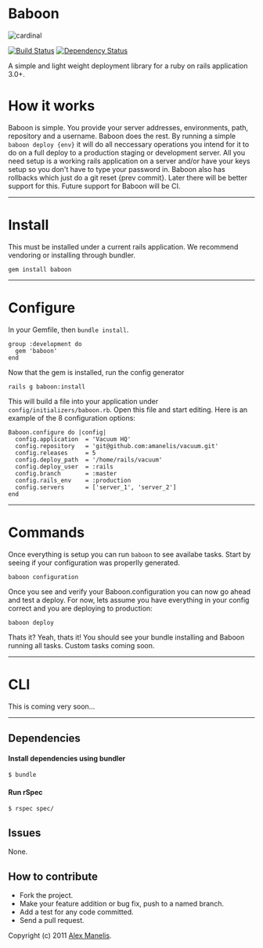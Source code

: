 # Baboon
![cardinal](https://alexweb.s3.amazonaws.com/baboon.jpeg)

[![Build Status](https://secure.travis-ci.org/amanelis/baboon.png)](http://travis-ci.org/amanelis/baboon)
[![Dependency Status](https://gemnasium.com/amanelis/baboon.png)](https://gemnasium.com/amanelis/baboon)

A simple and light weight deployment library for a ruby on rails application 3.0+.


# How it works
Baboon is simple. You provide your server addresses, environments, path, repository and a username. Baboon does the rest. By running a simple `baboon deploy {env}` it will do all neccessary operations you intend for it to do on a full deploy to a production staging or development server. All you need setup is a working rails application on a server and/or have your keys setup so you don't have to type your password in. Baboon also has rollbacks which just do a git reset {prev commit}. Later there will be better support for this. Future support for Baboon will be CI. 


---
# Install
This must be installed under a current rails application. We recommend vendoring or installing through bundler.

	gem install baboon

---
# Configure

In your Gemfile, then `bundle install`.

	group :development do
	  gem 'baboon'
	end
	
Now that the gem is installed, run the config generator

	rails g baboon:install

This will build a file into your application under `config/initializers/baboon.rb`. Open this file and start editing. Here is an example of the 8 configuration options:

	Baboon.configure do |config|
  	  config.application  = 'Vacuum HQ'
	  config.repository   = 'git@github.com:amanelis/vacuum.git'
	  config.releases     = 5
	  config.deploy_path  = '/home/rails/vacuum'
	  config.deploy_user  = :rails
	  config.branch       = :master
	  config.rails_env    = :production
	  config.servers      = ['server_1', 'server_2']
	end

---
# Commands
Once everything is setup you can run `baboon` to see availabe tasks. Start by seeing if your configuration was properlly generated.

	baboon configuration
	
Once you see and verify your Baboon.configuration you can now go ahead and test a deploy. For now, lets assume you have everything in your config correct and you are deploying to production:

	baboon deploy
	
Thats it? Yeah, thats it! You should see your bundle installing and Baboon running all tasks. Custom tasks coming soon.

---
# CLI

This is coming very soon…


---
## Dependencies
#### Install dependencies using bundler  
    $ bundle
  
#### Run rSpec  
    $ rspec spec/

## Issues
  None.

## How to contribute
 
* Fork the project.
* Make your feature addition or bug fix, push to a named branch.
* Add a test for any code committed.
* Send a pull request.

Copyright (c) 2011 [Alex Manelis](http://twitter.com/amanelis). 